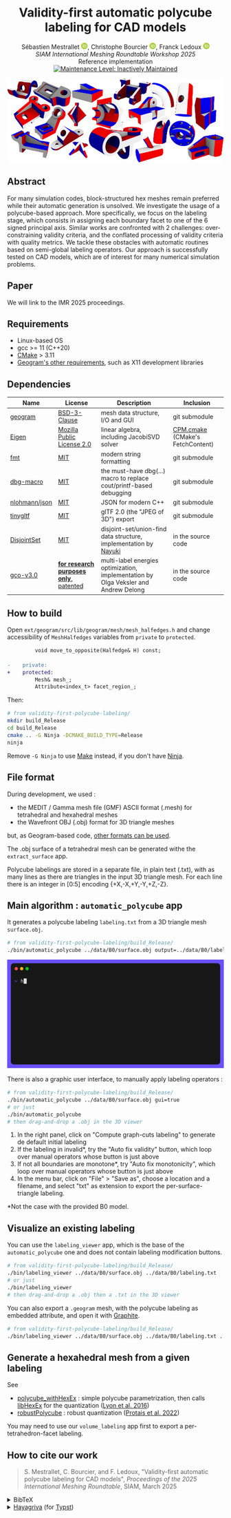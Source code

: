 <div align="center">
    <h1>Validity-first automatic polycube<br/>labeling for CAD models</h1>
    <p>
        Sébastien Mestrallet <a href="https://orcid.org/0000-0002-4519-2814"><img height="15px" src="./images/ORCID-iD_icon_vector.svg"></a>, Christophe Bourcier <a href="https://orcid.org/0000-0001-6171-024X"><img height="15px" src="./images/ORCID-iD_icon_vector.svg"></a>, Franck Ledoux <a href="https://orcid.org/0000-0003-3469-3186"><img height="15px" src="./images/ORCID-iD_icon_vector.svg"></a><br/>
        <em>SIAM International Meshing Roundtable Workshop 2025</em><br/>
        Reference implementation<br/>
        <a href="https://gist.github.com/cheerfulstoic/d107229326a01ff0f333a1d3476e068d"><img src="https://badgen.net/badge/Maintenance%20Level/Inactively%20Maintained?color=a4a61d" alt="Maintenance Level: Inactively Maintained"></a>
    </p>
    <img src="./images/mosaic.png">
</div>

## Abstract

For many simulation codes, block-structured hex meshes remain preferred while their automatic generation is unsolved.
We investigate the usage of a polycube-based approach.
More specifically, we focus on the labeling stage, which consists in assigning each boundary facet to one of the 6 signed principal axis.
Similar works are confronted with 2 challenges: over-constraining validity criteria, and the conflated processing of validity criteria with quality metrics.
We tackle these obstacles with automatic routines based on semi-global labeling operators.
Our approach is successfully tested on CAD models, which are of interest for many numerical simulation problems.

## Paper

We will link to the IMR 2025 proceedings.

## Requirements

- Linux-based OS
- gcc >= 11 (C++20)
- [CMake](https://cmake.org/) > 3.11
- [Geogram's other requirements](https://github.com/BrunoLevy/geogram/wiki/compiling_Linux#prerequisites), such as X11 development libraries

## Dependencies

 Name | License | Description | Inclusion
------|---------|-------------|-----------
[geogram](https://github.com/BrunoLevy/geogram) | [BSD-3-Clause](https://github.com/BrunoLevy/geogram/blob/main/LICENSE) | mesh data structure, I/O and GUI | git submodule
[Eigen](https://gitlab.com/libeigen/eigen/) | [Mozilla Public License 2.0](https://gitlab.com/libeigen/eigen/-/blob/master/COPYING.MPL2) | linear algebra, including JacobiSVD solver | [CPM.cmake](https://github.com/cpm-cmake/CPM.cmake) (CMake's FetchContent)
[fmt](https://github.com/fmtlib/fmt) | [MIT](https://github.com/fmtlib/fmt/blob/master/LICENSE) | modern string formatting | git submodule
[dbg-macro](https://github.com/sharkdp/dbg-macro) | [MIT](https://github.com/sharkdp/dbg-macro/blob/master/LICENSE) | the must-have dbg(...) macro to replace cout/printf-based debugging | git submodule
[nlohmann/json](https://github.com/nlohmann/json) | [MIT](https://github.com/nlohmann/json/blob/develop/LICENSE.MIT) | JSON for modern C++ | git submodule
[tinygltf](https://github.com/syoyo/tinygltf) | [MIT](https://github.com/syoyo/tinygltf/blob/release/LICENSE) | glTF 2.0 (the "JPEG of 3D") export | git submodule
[DisjointSet](https://www.nayuki.io/page/disjoint-set-data-structure) | [MIT](https://www.nayuki.io/page/disjoint-set-data-structure) | disjoint-set/union-find data structure, implementation by [Nayuki](https://www.nayuki.io/) | in the source code
[gco-v3.0](https://vision.cs.uwaterloo.ca/code/) | [**for research purposes only**, patented](ext/GraphCutOptimization/GCO_README.TXT) | multi-label energies optimization, implementation by Olga Veksler and Andrew Delong | in the source code

## How to build

Open `ext/geogram/src/lib/geogram/mesh/mesh_halfedges.h` and change accessibility of `MeshHalfedges` variables from `private` to `protected`.

```diff
         void move_to_opposite(Halfedge& H) const;
 
-    private:
+    protected:
         Mesh& mesh_;
         Attribute<index_t> facet_region_;
```

Then:

```bash
# from validity-first-polycube-labeling/
mkdir build_Release
cd build_Release
cmake .. -G Ninja -DCMAKE_BUILD_TYPE=Release
ninja
```

Remove `-G Ninja` to use [Make](https://www.gnu.org/software/make/) instead, if you don't have [Ninja](https://ninja-build.org/).

## File format

During development, we used :
- the MEDIT / Gamma mesh file (GMF) ASCII format (.mesh) for tetrahedral and hexahedral meshes
- the Wavefront OBJ (.obj) format for 3D triangle meshes

but, as Geogram-based code, [other formats can be used](https://github.com/BrunoLevy/geogram/wiki/Mesh#loading-and-saving-a-mesh).

The .obj surface of a tetrahedral mesh can be generated withe the `extract_surface` app.

Polycube labelings are stored in a separate file, in plain text (.txt), with as many lines as there are triangles in the input 3D triangle mesh. For each line there is an integer in [0:5] encoding {+X,-X,+Y,-Y,+Z,-Z}.

## Main algorithm : `automatic_polycube` app

It generates a polycube labeling `labeling.txt` from a 3D triangle mesh `surface.obj`.

```bash
# from validity-first-polycube-labeling/build_Release/
./bin/automatic_polycube ../data/B0/surface.obj output=../data/B0/labeling.txt gui=false
```

![CLI usage GIF](images/automatic_polycube.gif)

There is also a graphic user interface, to manually apply labeling operators :

```bash
# from validity-first-polycube-labeling/build_Release/
./bin/automatic_polycube ../data/B0/surface.obj gui=true
# or just
./bin/automatic_polycube
# then drag-and-drop a .obj in the 3D viewer
```

1. In the right panel, click on "Compute graph-cuts labeling" to generate de default initial labeling
1. If the labeling in invalid*, try the "Auto fix validity" button, which loop over manual operators whose button is just above
1. If not all boundaries are monotone*, try "Auto fix monotonicity", which loop over manual operators whose button is just above
1. In the menu bar, click on "File" > "Save as", choose a location and a filename, and select "txt" as extension to export the per-surface-triangle labeling.

*Not the case with the provided B0 model.

## Visualize an existing labeling

You can use the `labeling_viewer` app, which is the base of the `automatic_polycube` one and does not contain labeling modification buttons.

```bash
# from validity-first-polycube-labeling/build_Release/
./bin/labeling_viewer ../data/B0/surface.obj ../data/B0/labeling.txt
# or just
./bin/labeling_viewer
# then drag-and-drop a .obj then a .txt in the 3D viewer
```

You can also export a `.geogram` mesh, with the polycube labeling as embedded attribute, and open it with [Graphite](https://github.com/brunolevy/GraphiteThree).

```bash
# from validity-first-polycube-labeling/build_Release/
./bin/labeling_viewer ../data/B0/surface.obj ../data/B0/labeling.txt ../data/B0/output_labeled_surface.geogram
```

## Generate a hexahedral mesh from a given labeling

See
- [polycube_withHexEx](https://github.com/fprotais/polycube_withHexEx) : simple polycube parametrization, then calls [libHexEx](https://gitlab.vci.rwth-aachen.de:9000/HexEx/libHexEx) for the quantization ([Lyon et al. 2016](http://dx.doi.org/10.1145/2897824.2925976))
- [robustPolycube](https://github.com/fprotais/robustPolycube) : robust quantization ([Protais et al. 2022](https://doi.org/10.1016/j.cad.2022.103321))

You may need to use our `volume_labeling` app first to export a per-tetrahedron-facet labeling.

## How to cite our work

> S. Mestrallet, C. Bourcier, and F. Ledoux, "Validity-first automatic polycube labeling for CAD models", _Proceedings of the 2025 International Meshing Roundtable_, SIAM, March 2025

<details>
<summary>BibTeX</summary>

```bibtex
@inproceedings{mestrallet2025,
    title     = {Validity-first automatic polycube labeling for CAD models},
    author    = {Mestrallet, S{\'e}bastien and Bourcier, Christophe and Ledoux, Franck},
    year      = {2025},
    month     = {March},
    url       = {https://github.com/LIHPC-Computational-Geometry/validity-first-polycube-labeling},
    booktitle = {International Meshing Roundtable},
    publisher = {SIAM}
}
```

</details>

<details>
<summary><a href="https://github.com/typst/hayagriva/blob/main/docs/file-format.md">Hayagriva</a> (for <a href="https://typst.app/">Typst</a>)</summary>

```yaml
mestrallet2025:
    title: Validity-first automatic polycube labeling for CAD models
    author: ["Mestrallet, Sébastien", "Bourcier, Christophe", "Ledoux, Franck"]
    type: article
    date: 2025-03
    url: https://github.com/LIHPC-Computational-Geometry/validity-first-polycube-labeling
    parent:
    - type: proceedings
      title: International Meshing Roundtable
      publisher: SIAM
```

</details>